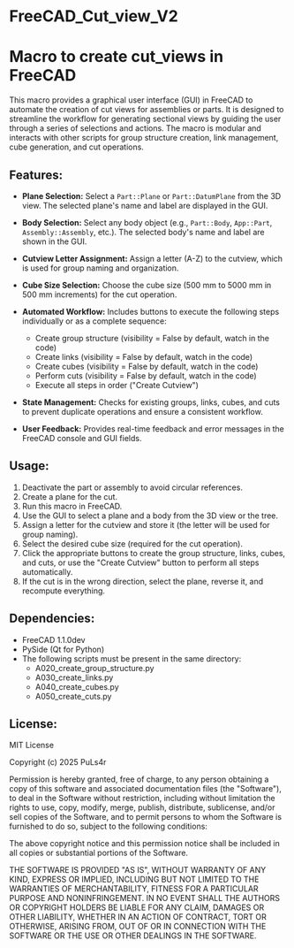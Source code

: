 # FreeCAD_Cut_view_V2
Macro to create cut_views in FreeCAD
=================================

This macro provides a graphical user interface (GUI) in FreeCAD to automate the creation of cut views for assemblies or parts. 
It is designed to streamline the workflow for generating sectional views by guiding the user through a series of selections and actions. 
The macro is modular and interacts with other scripts for group structure creation, link management, cube generation, and cut operations.

Features:
---------
- **Plane Selection:**
  Select a `Part::Plane` or `Part::DatumPlane` from the 3D view. 
  The selected plane's name and label are displayed in the GUI.

- **Body Selection:**
  Select any body object (e.g., `Part::Body`, `App::Part`, `Assembly::Assembly`, etc.). 
  The selected body's name and label are shown in the GUI.

- **Cutview Letter Assignment:**
  Assign a letter (A-Z) to the cutview, which is used for group naming and organization.

- **Cube Size Selection:**
  Choose the cube size (500 mm to 5000 mm in 500 mm increments) for the cut operation.

- **Automated Workflow:**
  Includes buttons to execute the following steps individually or as a complete sequence:
    - Create group structure    (visibility = False by default, watch in the code)
    - Create links              (visibility = False by default, watch in the code)
    - Create cubes              (visibility = False by default, watch in the code)
    - Perform cuts              (visibility = False by default, watch in the code)
    - Execute all steps in order ("Create Cutview")

- **State Management:**
  Checks for existing groups, links, cubes, and cuts to prevent duplicate operations and ensure a consistent workflow.

- **User Feedback:**
  Provides real-time feedback and error messages in the FreeCAD console and GUI fields.

Usage:
------

1. Deactivate the part or assembly to avoid circular references.
2. Create a plane for the cut.
3. Run this macro in FreeCAD.
4. Use the GUI to select a plane and a body from the 3D view or the tree.
5. Assign a letter for the cutview and store it (the letter will be used for group naming).
6. Select the desired cube size (required for the cut operation).
7. Click the appropriate buttons to create the group structure, links, cubes, and cuts, or use the "Create Cutview" button to perform all steps automatically.
8. If the cut is in the wrong direction, select the plane, reverse it, and recompute everything.


Dependencies:
-------------
- FreeCAD 1.1.0dev
- PySide (Qt for Python)
- The following scripts must be present in the same directory:
    - A020_create_group_structure.py
    - A030_create_links.py
    - A040_create_cubes.py
    - A050_create_cuts.py

License:
--------
MIT License

Copyright (c) 2025 PuLs4r

Permission is hereby granted, free of charge, to any person obtaining a copy
of this software and associated documentation files (the "Software"), to deal
in the Software without restriction, including without limitation the rights
to use, copy, modify, merge, publish, distribute, sublicense, and/or sell
copies of the Software, and to permit persons to whom the Software is
furnished to do so, subject to the following conditions:

The above copyright notice and this permission notice shall be included in all
copies or substantial portions of the Software.

THE SOFTWARE IS PROVIDED "AS IS", WITHOUT WARRANTY OF ANY KIND, EXPRESS OR
IMPLIED, INCLUDING BUT NOT LIMITED TO THE WARRANTIES OF MERCHANTABILITY,
FITNESS FOR A PARTICULAR PURPOSE AND NONINFRINGEMENT. IN NO EVENT SHALL THE
AUTHORS OR COPYRIGHT HOLDERS BE LIABLE FOR ANY CLAIM, DAMAGES OR OTHER
LIABILITY, WHETHER IN AN ACTION OF CONTRACT, TORT OR OTHERWISE, ARISING FROM,
OUT OF OR IN CONNECTION WITH THE SOFTWARE OR THE USE OR OTHER DEALINGS IN THE
SOFTWARE.
